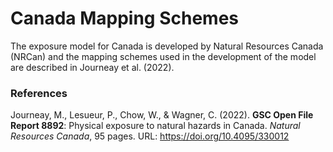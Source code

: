 # Canada Mapping Schemes
The exposure model for Canada is developed by Natural Resources Canada (NRCan) and the mapping schemes used in the development of the model are described in Journeay et al. (2022).

### References
Journeay, M., Lesueur, P., Chow, W., & Wagner, C. (2022). **GSC Open File Report 8892**: Physical exposure to natural hazards in Canada. *Natural Resources Canada*, 95 pages. URL: https://doi.org/10.4095/330012
